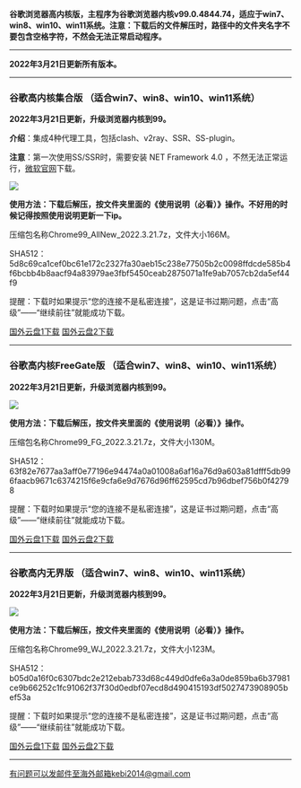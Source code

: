 **谷歌浏览器高内核版，主程序为谷歌浏览器内核v99.0.4844.74，适应于win7、win8、win10、win11系统。注意：下载后的文件解压时，路径中的文件夹名字不要包含空格字符，不然会无法正常启动程序。**

***

**2022年3月21日更新所有版本。**

***

### 谷歌高内核集合版  （适合win7、win8、win10、win11系统）

**2022年3月21日更新，升级浏览器内核到99。**

**介绍**：集成4种代理工具，包括clash、v2ray、SSR、SS-plugin。

**注意**：第一次使用SS/SSR时，需要安装 NET Framework 4.0 ，不然无法正常运行，[微软官网](https://www.microsoft.com/zh-cn/download/details.aspx?id=17718)下载。

![](https://cdn.jsdelivr.net/gh/Alvin9999/pac2/softimag/chrome961128.PNG)

**使用方法：下载后解压，按文件夹里面的《使用说明（必看）》操作。不好用的时候记得按照使用说明更新一下ip。**

压缩包名称Chrome99_AllNew_2022.3.21.7z，文件大小166M。

SHA512：5d8c69ca1cef0bc61e172c2327fa30aeb15c238e77505b2c0098ffdcde585b4f6bcbb4b8aacf94a83979ae3fbf5450ceab2875071a1fe9ab7057cb2da5ef44f9

提醒：下载时如果提示“您的连接不是私密连接”，这是证书过期问题，点击“高级”——“继续前往”就能成功下载。

[国外云盘1下载](https://tr601.free4444.xyz/Chrome99_AllNew_2022.3.21.7z) 
[国外云盘2下载](https://tr201.free4444.xyz/Chrome99_AllNew_2022.3.21.7z) 


***

### 谷歌高内核FreeGate版  （适合win7、win8、win10、win11系统）

**2022年3月21日更新，升级浏览器内核到99。**

![](https://cdn.jsdelivr.net/gh/Alvin9999/pac2/softimag/chrome9611282.PNG)

**使用方法：下载后解压，按文件夹里面的《使用说明（必看）》操作。**

压缩包名称Chrome99_FG_2022.3.21.7z，文件大小130M。

SHA512：63f82e7677aa3aff0e77196e94474a0a01008a6af16a76d9a603a81dfff5db996faacb9671c6374215f6e9cfa6e9d7676d96ff62595cd7b96dbef756b0f42798

提醒：下载时如果提示“您的连接不是私密连接”，这是证书过期问题，点击“高级”——“继续前往”就能成功下载。

[国外云盘1下载](https://tr601.free4444.xyz/Chrome99_FG_2022.3.21.7z) 
[国外云盘2下载](https://tr201.free4444.xyz/Chrome99_FG_2022.3.21.7z) 

***

### 谷歌高内无界版  （适合win7、win8、win10、win11系统）

**2022年3月21日更新，升级浏览器内核到99。**

![](https://cdn.jsdelivr.net/gh/Alvin9999/pac2/softimag/chrome9611283.PNG)

**使用方法：下载后解压，按文件夹里面的《使用说明（必看）》操作。**

压缩包名称Chrome99_WJ_2022.3.21.7z，文件大小123M。

SHA512：b05d0a16f0c6307bdc2e212ebab733d68c449d0dfe6a3a0de859ba6b37981ce9b66252c1fc91062f37f30d0edbf07ecd8d490415193df5027473908905bef53a

提醒：下载时如果提示“您的连接不是私密连接”，这是证书过期问题，点击“高级”——“继续前往”就能成功下载。

[国外云盘1下载](https://tr601.free4444.xyz/Chrome99_WJ_2022.3.21.7z) 
[国外云盘2下载](https://tr201.free4444.xyz/Chrome99_WJ_2022.3.21.7z) 


***

有问题可以发邮件至海外邮箱kebi2014@gmail.com